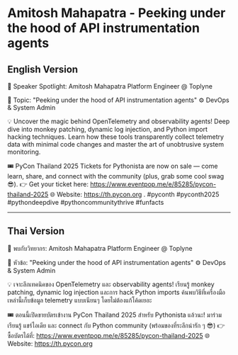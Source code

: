 # Amitosh Mahapatra - Peeking under the hood of API instrumentation agents

## English Version

🎤 Speaker Spotlight: Amitosh Mahapatra
Platform Engineer @ Toplyne

📌 Topic: "Peeking under the hood of API instrumentation agents"
⚙️ DevOps & System Admin

💡 Uncover the magic behind OpenTelemetry and observability agents! Deep dive into monkey patching, dynamic log injection, and Python import hacking techniques. Learn how these tools transparently collect telemetry data with minimal code changes and master the art of unobtrusive system monitoring.

🎟️ PyCon Thailand 2025 Tickets for Pythonista are now on sale — come learn, share, and connect with the community (plus, grab some cool swag 😎).
👉 Get your ticket here: https://www.eventpop.me/e/85285/pycon-thailand-2025
🌐 Website: https://th.pycon.org 
.
#pyconth #pyconth2025 #pythondeepdive #pythoncommunitythrive #funfacts

---

## Thai Version

🎤 พบกับวิทยากร: Amitosh Mahapatra
Platform Engineer @ Toplyne

📌 หัวข้อ: "Peeking under the hood of API instrumentation agents"
⚙️ DevOps & System Admin

💡 เจาะลึกเทคนิคของ OpenTelemetry และ observability agents! เรียนรู้ monkey patching, dynamic log injection และการ hack Python imports ค้นพบวิธีที่เครื่องมือเหล่านี้เก็บข้อมูล telemetry แบบเนียนๆ โดยไม่ต้องแก้โค้ดเยอะ

🎟️ ตอนนี้เปิดขายบัตรเข้างาน PyCon Thailand 2025 สำหรับ Pythonista แล้วนะ!
มาร่วมเรียนรู้ แชร์ไอเดีย และ connect กับ Python community (พร้อมของที่ระลึกน่ารัก ๆ 😎)
👉 ซื้อบัตรได้ที่: https://www.eventpop.me/e/85285/pycon-thailand-2025
🌐 Website: https://th.pycon.org